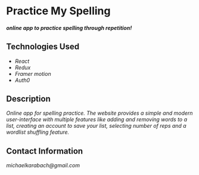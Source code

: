 # Practice My Spelling

#### _online app to practice spelling through repetition!_

## Technologies Used

* _React_
* _Redux_
* _Framer motion_
* _Auth0_

## Description

_Online app for spelling practice. The website provides a simple and modern user-interface with multiple features like adding and removing words to a list, creating an account to save your list, selecting number of reps and a wordlist shuffling feature._

## Contact Information

_michaelkarabach@gmail.com_
